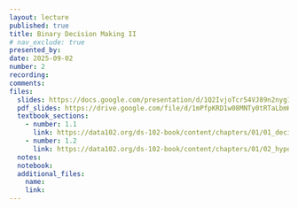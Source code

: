 ```yaml
---
layout: lecture
published: true
title: Binary Decision Making II
# nav_exclude: true
presented_by:
date: 2025-09-02
number: 2
recording: 
comments:
files:
  slides: https://docs.google.com/presentation/d/1Q2IvjoTcr54VJ89n2nyg1xf0v1Qn0kTnlOOcXcJJu10/edit?usp=sharing
  pdf_slides: https://drive.google.com/file/d/1mPfpKRD1w08MNTy0tRTaLbmHCIpNJtmS/view?usp=sharing
  textbook_sections:
    - number: 1.1
      link: https://data102.org/ds-102-book/content/chapters/01/01_decisions_and_errors.html
    - number: 1.2
      link: https://data102.org/ds-102-book/content/chapters/01/02_hypothesis_testing.html
  notes:
  notebook:
  additional_files:
    name: 
    link:
---
```

